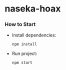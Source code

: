 # naseka-hoax

### How to Start
- Install dependencies:

  `npm install`


- Run project:

  `npm start`
